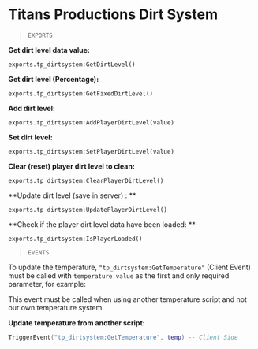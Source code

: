 # Titans Productions Dirt System

> `EXPORTS`

**Get dirt level data value:**

`exports.tp_dirtsystem:GetDirtLevel()`

**Get dirt level (Percentage):**

`exports.tp_dirtsystem:GetFixedDirtLevel()`

**Add dirt level:**

`exports.tp_dirtsystem:AddPlayerDirtLevel(value)`

**Set dirt level:**

`exports.tp_dirtsystem:SetPlayerDirtLevel(value)`

**Clear (reset) player dirt level to clean:**

`exports.tp_dirtsystem:ClearPlayerDirtLevel()`

**Update dirt level (save in server) : **

`exports.tp_dirtsystem:UpdatePlayerDirtLevel()`


**Check if the player dirt level data have been loaded: **

`exports.tp_dirtsystem:IsPlayerLoaded()`

> `EVENTS`

To update the temperature, `"tp_dirtsystem:GetTemperature"` (Client Event) must be called with `temperature value` as the first and only required parameter, for example: 

This event must be called when using another temperature script and not our own temperature system.

**Update temperature from another script:**

```lua
TriggerEvent("tp_dirtsystem:GetTemperature", temp) -- Client Side
```
